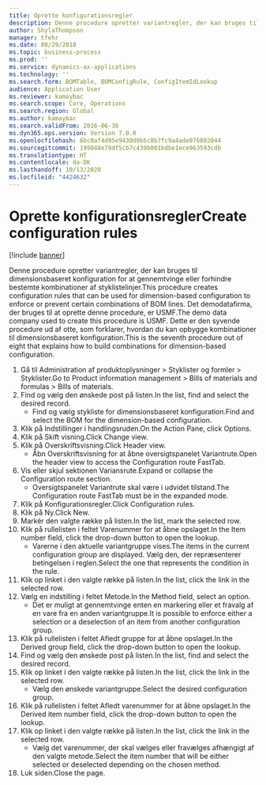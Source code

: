 ```yaml
---
title: Oprette konfigurationsregler
description: Denne procedure opretter variantregler, der kan bruges til dimensionsbaseret konfiguration for at gennemtvinge eller forhindre bestemte kombinationer af styklistelinjer.
author: ShylaThompson
manager: tfehr
ms.date: 08/29/2018
ms.topic: business-process
ms.prod: ''
ms.service: dynamics-ax-applications
ms.technology: ''
ms.search.form: BOMTable, BOMConfigRule, ConfigItemIdLookup
audience: Application User
ms.reviewer: kamaybac
ms.search.scope: Core, Operations
ms.search.region: Global
ms.author: kamaybac
ms.search.validFrom: 2016-06-30
ms.dyn365.ops.version: Version 7.0.0
ms.openlocfilehash: 6bc0af4d95e9430d0b5c8b7fc9a4ade076802044
ms.sourcegitcommit: 199848e78df5cb7c439b001bdbe1ece963593cdb
ms.translationtype: HT
ms.contentlocale: da-DK
ms.lasthandoff: 10/13/2020
ms.locfileid: "4424632"
---
```

# <a name="create-configuration-rules"></a><span data-ttu-id="5d822-103">Oprette konfigurationsregler</span><span class="sxs-lookup"><span data-stu-id="5d822-103">Create configuration rules</span></span>

[!include [banner](../../includes/banner.md)]

<span data-ttu-id="5d822-104">Denne procedure opretter variantregler, der kan bruges til dimensionsbaseret konfiguration for at gennemtvinge eller forhindre bestemte kombinationer af styklistelinjer.</span><span class="sxs-lookup"><span data-stu-id="5d822-104">This procedure creates configuration rules that can be used for dimension-based configuration to enforce or prevent certain combinations of BOM lines.</span></span> <span data-ttu-id="5d822-105">Det demodatafirma, der bruges til at oprette denne procedure, er USMF.</span><span class="sxs-lookup"><span data-stu-id="5d822-105">The demo data company used to create this procedure is USMF.</span></span> <span data-ttu-id="5d822-106">Dette er den syvende procedure ud af otte, som forklarer, hvordan du kan opbygge kombinationer til dimensionsbaseret konfiguration.</span><span class="sxs-lookup"><span data-stu-id="5d822-106">This is the seventh procedure out of eight that explains how to build combinations for dimension-based configuration.</span></span>

1. <span data-ttu-id="5d822-107">Gå til Administration af produktoplysninger > Styklister og formler > Styklister.</span><span class="sxs-lookup"><span data-stu-id="5d822-107">Go to Product information management > Bills of materials and formulas > Bills of materials.</span></span>
2. <span data-ttu-id="5d822-108">Find og vælg den ønskede post på listen.</span><span class="sxs-lookup"><span data-stu-id="5d822-108">In the list, find and select the desired record.</span></span>
    * <span data-ttu-id="5d822-109">Find og vælg stykliste for dimensionsbaseret konfiguration.</span><span class="sxs-lookup"><span data-stu-id="5d822-109">Find and select the BOM for the dimension-based configuration.</span></span>  
3. <span data-ttu-id="5d822-110">Klik på Indstillinger i handlingsruden.</span><span class="sxs-lookup"><span data-stu-id="5d822-110">On the Action Pane, click Options.</span></span>
4. <span data-ttu-id="5d822-111">Klik på Skift visning.</span><span class="sxs-lookup"><span data-stu-id="5d822-111">Click Change view.</span></span>
5. <span data-ttu-id="5d822-112">Klik på Overskriftsvisning.</span><span class="sxs-lookup"><span data-stu-id="5d822-112">Click Header view.</span></span>
    * <span data-ttu-id="5d822-113">Åbn Overskriftsvisning for at åbne oversigtspanelet Variantrute.</span><span class="sxs-lookup"><span data-stu-id="5d822-113">Open the header view to access the Configuration route FastTab.</span></span>  
6. <span data-ttu-id="5d822-114">Vis eller skjul sektionen Variansrute.</span><span class="sxs-lookup"><span data-stu-id="5d822-114">Expand or collapse the Configuration route section.</span></span>
    * <span data-ttu-id="5d822-115">Oversigtspanelet Variantrute skal være i udvidet tilstand.</span><span class="sxs-lookup"><span data-stu-id="5d822-115">The Configuration route FastTab must be in the expanded mode.</span></span>  
7. <span data-ttu-id="5d822-116">Klik på Konfigurationsregler.</span><span class="sxs-lookup"><span data-stu-id="5d822-116">Click Configuration rules.</span></span>
8. <span data-ttu-id="5d822-117">Klik på Ny.</span><span class="sxs-lookup"><span data-stu-id="5d822-117">Click New.</span></span>
9. <span data-ttu-id="5d822-118">Markér den valgte række på listen.</span><span class="sxs-lookup"><span data-stu-id="5d822-118">In the list, mark the selected row.</span></span>
10. <span data-ttu-id="5d822-119">Klik på rullelisten i feltet Varenummer for at åbne opslaget.</span><span class="sxs-lookup"><span data-stu-id="5d822-119">In the Item number field, click the drop-down button to open the lookup.</span></span>
    * <span data-ttu-id="5d822-120">Varerne i den aktuelle variantgruppe vises.</span><span class="sxs-lookup"><span data-stu-id="5d822-120">The items in the current configuration group are displayed.</span></span> <span data-ttu-id="5d822-121">Vælg den, der repræsenterer betingelsen i reglen.</span><span class="sxs-lookup"><span data-stu-id="5d822-121">Select the one that represents the condition in the rule.</span></span>  
11. <span data-ttu-id="5d822-122">Klik op linket i den valgte række på listen.</span><span class="sxs-lookup"><span data-stu-id="5d822-122">In the list, click the link in the selected row.</span></span>
12. <span data-ttu-id="5d822-123">Vælg en indstilling i feltet Metode.</span><span class="sxs-lookup"><span data-stu-id="5d822-123">In the Method field, select an option.</span></span>
    * <span data-ttu-id="5d822-124">Det er muligt at gennemtvinge enten en markering eller et fravalg af en vare fra en anden variantgruppe.</span><span class="sxs-lookup"><span data-stu-id="5d822-124">It is possible to enforce either a selection or a deselection of an item from another configuration group.</span></span>  
13. <span data-ttu-id="5d822-125">Klik på rullelisten i feltet Afledt gruppe for at åbne opslaget.</span><span class="sxs-lookup"><span data-stu-id="5d822-125">In the Derived group field, click the drop-down button to open the lookup.</span></span>
14. <span data-ttu-id="5d822-126">Find og vælg den ønskede post på listen.</span><span class="sxs-lookup"><span data-stu-id="5d822-126">In the list, find and select the desired record.</span></span>
15. <span data-ttu-id="5d822-127">Klik op linket i den valgte række på listen.</span><span class="sxs-lookup"><span data-stu-id="5d822-127">In the list, click the link in the selected row.</span></span>
    * <span data-ttu-id="5d822-128">Vælg den ønskede variantgruppe.</span><span class="sxs-lookup"><span data-stu-id="5d822-128">Select the desired configuration group.</span></span>  
16. <span data-ttu-id="5d822-129">Klik på rullelisten i feltet Afledt varenummer for at åbne opslaget.</span><span class="sxs-lookup"><span data-stu-id="5d822-129">In the Derived item number field, click the drop-down button to open the lookup.</span></span>
17. <span data-ttu-id="5d822-130">Klik op linket i den valgte række på listen.</span><span class="sxs-lookup"><span data-stu-id="5d822-130">In the list, click the link in the selected row.</span></span>
    * <span data-ttu-id="5d822-131">Vælg det varenummer, der skal vælges eller fravælges afhængigt af den valgte metode.</span><span class="sxs-lookup"><span data-stu-id="5d822-131">Select the item number that will be either selected or deselected depending on the chosen method.</span></span>  
18. <span data-ttu-id="5d822-132">Luk siden.</span><span class="sxs-lookup"><span data-stu-id="5d822-132">Close the page.</span></span>

